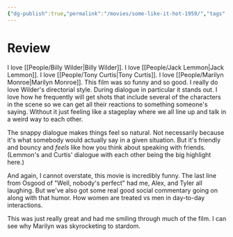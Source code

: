 ```yaml
---
{"dg-publish":true,"permalink":"/movies/some-like-it-hot-1959/","tags":["movies"],"created":"2024-06-18","updated":"2024-10-14"}
---
```



# Review

I love [[People/Billy Wilder\|Billy Wilder]]. I love [[People/Jack Lemmon\|Jack Lemmon]]. I love [[People/Tony Curtis\|Tony Curtis]]. I love [[People/Marilyn Monroe\|Marilyn Monroe]]. This film was so funny and so good. I really do love Wilder's directorial style. During dialogue in particular it stands out. I love how he frequently will get shots that include several of the characters in the scene so we can get all their reactions to something someone's saying. Without it just feeling like a stageplay where we all line up and talk in a weird way to each other.

The snappy dialogue makes things feel so natural. Not necessarily because it's what somebody would actually say in a given situation. But it's friendly and bouncy and *feels* like how you think about speaking with friends. (Lemmon's and Curtis' dialogue with each other being the big highlight here.)

And again, I cannot overstate, this movie is incredibly funny. The last line from Osgood of "Well, nobody's perfect" had me, Alex, and Tyler all laughing. But we've also got some real good social commentary going on along with that humor. How women are treated vs men in day-to-day interactions.

This was just really great and had me smiling through much of the film. I can see why Marilyn was skyrocketing to stardom.
